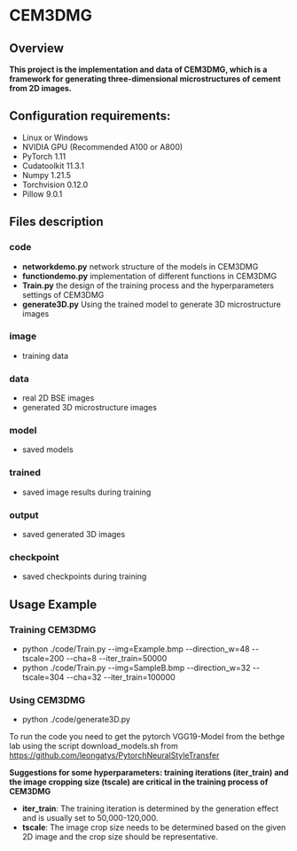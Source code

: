 # CEM3DMG

## Overview
**This project is the implementation and data of CEM3DMG, which is a framework for generating three-dimensional microstructures of cement from 2D images.**

## Configuration requirements:
* Linux or Windows
* NVIDIA GPU (Recommended A100 or A800) 
* PyTorch 1.11
* Cudatoolkit 11.3.1
* Numpy 1.21.5
* Torchvision 0.12.0
* Pillow 9.0.1

## Files description
### code
* **networkdemo.py** network structure of the models in CEM3DMG
* **functiondemo.py** implementation of different functions in CEM3DMG
* **Train.py** the design of the training process and the hyperparameters settings of CEM3DMG
* **generate3D.py** Using the trained model to generate 3D microstructure images
### image
* training data
### data
* real 2D BSE images
* generated 3D microstructure images
### model
* saved models
### trained
* saved image results during training
### output
* saved generated 3D images
### checkpoint
* saved checkpoints during training

## Usage Example
### Training CEM3DMG
* python ./code/Train.py --img=Example.bmp --direction_w=48  --tscale=200 --cha=8 --iter_train=50000
* python ./code/Train.py --img=SampleB.bmp --direction_w=32  --tscale=304 --cha=32 --iter_train=100000
### Using CEM3DMG
* python ./code/generate3D.py

To run the code you need to get the pytorch VGG19-Model from the bethge lab using the script download_models.sh from https://github.com/leongatys/PytorchNeuralStyleTransfer

**Suggestions for some hyperparameters: training iterations (iter_train) and the image cropping size (tscale) are critical in the training process of CEM3DMG**
* **iter_train**: The training iteration is determined by the generation effect and is usually set to 50,000-120,000.
* **tscale**: The image crop size needs to be determined based on the given 2D image and the crop size should be representative.

